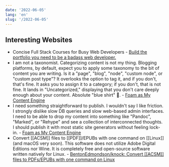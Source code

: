 ```yaml
---
date: '2022-06-05'
lang: 'en'
slug: '/2022-06-05'
---
```


## Interesting Websites

- Concise Full Stack Courses for Busy Web Developers - [Build the portfolio you need to be a badass web developer.](https://egghead.io/)
- I am not a taxonomist. Categorizing content is not my thing. Blogging platforms, by default, expect you to apply some taxonomy to the bit of content you are writing. Is it a "page", "blog", "node", "custom node", or "custom post type"? It overlooks the option to tag it, and if you don't, that's fine. It asks you to assign it to a category; if you don't, that is not fine. It lands in "Uncategorized," displaying that you don't care deeply enough about your content. Absolute "blue shirt" 👕. - [Foam as My Content Engine](https://rheinardkorf.com/foam-as-my-content-engine/)
- I need something straightforward to publish. I wouldn't say I like friction. I strongly dislike slow DB queries and slow web-based admin interfaces. I need to be able to drop my content into something like "Pandoc", "Marked", or "Rehype" and see a collection of interconnected thoughts. I should publish it with most static site generators without feeling lock-in. - [Foam as My Content Engine](https://rheinardkorf.com/foam-as-my-content-engine/)
- Convert [[ACSM]] files to [[PDF]]/EPUBs with one command on [[Linux]] (and macOS very soon). This software does not utilize Adobe Digital Editions nor Wine. It is completely free and open-source software written natively for Linux. - [BentonEdmondson/knock: Convert [[ACSM]] files to PDFs/EPUBs with one command on Linux](https://github.com/BentonEdmondson/knock)
